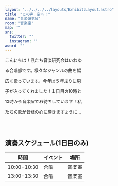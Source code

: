 ```yaml
---
layout: "../../../../layouts/ExhibitsLayout.astro"
title: "この声、空へ！"
name: "音楽研究会"
room: "音楽室"
map: ""
sns:
  twitter: ""
  instagram: ""
award: ""
---
```




こんにちは！私たち音楽研究会はいわゆ

る合唱部です。様々なジャンルの曲を幅

広く歌っています。今年は５年ぶりに男

子が入ってくれました！１日目の10時と

13時から音楽室でお待ちしています！私

たちの歌が皆様の心に響きますように…


<br><br>

## 演奏スケジュール(1日目のみ)

<div class="time-schedule-table">
  <div class="schedule-container">
    <table class="schedule-table">
      <thead>
        <tr>
          <th class="time-header">時間</th>
          <th class="event-header">イベント</th>
          <th class="location-header">場所</th>
        </tr>
      </thead>
      <tbody>
        <tr class="schedule-row">
          <td class="time-cell">10:00-10:30</td>
          <td class="event-cell">合唱</td>
          <td class="location-cell">音楽室</td>
        </tr>
        <tr class="schedule-row">
          <td class="time-cell">13:00-13:30</td>
          <td class="event-cell">合唱</td>
          <td class="location-cell">音楽室</td>
        </tr>
      </tbody>
    </table>
  </div>
</div>
